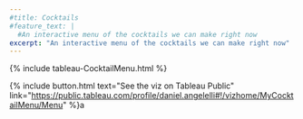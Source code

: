 ```yaml
---
#title: Cocktails
#feature_text: |
  #An interactive menu of the cocktails we can make right now
excerpt: "An interactive menu of the cocktails we can make right now"
---
```


{% include tableau-CocktailMenu.html %}

{% include button.html text="See the viz on Tableau Public" link="https://public.tableau.com/profile/daniel.angelelli#!/vizhome/MyCocktailMenu/Menu" %}a
